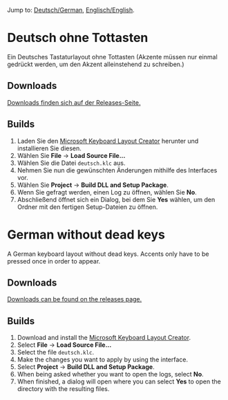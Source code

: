 Jump to: [Deutsch/German](#deutsch-ohne-tottasten), [Englisch/English](#german-without-dead-keys).

# Deutsch ohne Tottasten

Ein Deutsches Tastaturlayout ohne Tottasten (Akzente müssen nur einmal gedrückt werden, um den Akzent alleinstehend zu schreiben.)

## Downloads

[Downloads finden sich auf der Releases-Seite.](https://github.com/RAnders00/Deutsch-ohne-Tottasten/releases)

## Builds

1. Laden Sie den [Microsoft Keyboard Layout Creator](https://www.microsoft.com/en-us/download/details.aspx?id=102134) herunter und installieren Sie diesen.
2. Wählen Sie **File** → **Load Source File...**
3. Wählen Sie die Datei `deutsch.klc` aus.
4. Nehmen Sie nun die gewünschten Änderungen mithilfe des Interfaces vor.
5. Wählen Sie **Project** → **Build DLL and Setup Package**.
6. Wenn Sie gefragt werden, einen Log zu öffnen, wählen Sie **No**.
7. Abschließend öffnet sich ein Dialog, bei dem Sie **Yes** wählen, um den Ordner mit den fertigen Setup-Dateien zu öffnen.

# German without dead keys

A German keyboard layout without dead keys. Accents only have to be pressed once in order to appear.

## Downloads

[Downloads can be found on the releases page.](https://github.com/RAnders00/Deutsch-ohne-Tottasten/releases)

## Builds

1. Download and install the [Microsoft Keyboard Layout Creator](https://www.microsoft.com/en-us/download/details.aspx?id=102134).
2. Select **File** → **Load Source File...**
3. Select the file `deutsch.klc`.
4. Make the changes you want to apply by using the interface.
5. Select **Project** → **Build DLL and Setup Package**.
6. When being asked whether you want to open the logs, select **No**.
7. When finished, a dialog will open where you can select **Yes** to open the directory with the resulting files.
